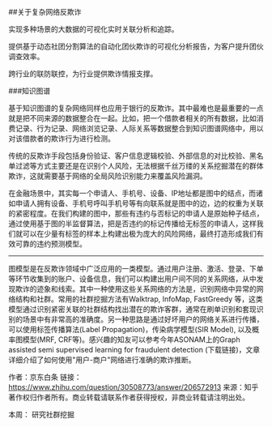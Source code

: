 ##关于复杂网络反欺诈

实现多种场景的大数据的可视化实时关联分析和追踪。

提供基于动态社团分割算法的自动化团伙欺诈的可视化分析报告，为客户提升团伙调查效率。

跨行业的联防联控，为行业提供欺诈情报支撑。

###知识图谱

基于知识图谱的复杂网络同样也应用于银行的反欺诈。其中最难也是最重要的一点就是把不同来源的数据整合在一起。比如，把一个借款者相关的所有数据，比如消费记录、行为记录、网络浏览记录、人际关系等数据整合到知识图谱网络中，用以对该借款者的欺诈行为进行检测。




传统的反欺诈手段包括身份验证、客户信息逻辑校验、外部信息的对比校验、黑名单过滤等方式主要还是在识别个人风险，无法根据千丝万缕的关系挖掘潜在的群体欺诈，这就需要基于网络的全局风险识别能力来覆盖风险漏洞。




在金融场景中，其实每一个申请人、手机号、设备、IP地址都是图中的结点，而诸如申请人拥有设备、手机号呼叫手机号等有向联系就是图中的边，边的权重为关联的紧密程度。在我们构建的图中，那些有违约与否标记的申请人是原始种子结点，通过使用基于图的半监督算法，把是否违约的标记传播给无标签的申请人，这样我们就可以在少量有标签的样本上构建出极为庞大的风险网络，最终打造形成我们有效可靠的违约预测模型。

---

图模型是在反欺诈领域中广泛应用的一类模型。通过用户注册、激活、登录、下单等环节收集到的账户、设备信息，我们可以构建出用户间不同的关系网络，从中发现欺诈的迹象和线索。其中一种使用这些关系网络的方法是，识别网络中异常的网络结构和社群。常用的社群挖掘方法有Walktrap, InfoMap, FastGreedy 等，这类模型通过识别紧密关联的社群结构找出潜在的欺诈客群，通常在刷单识别和套现识别的场景中有非常高的准确度。另一种思路是通过好坏用户的网络关系进行传播，可以使用标签传播算法(Label Propagation)，传染病学模型(SIR Model), 以及概率图模型(MRF, CRF等)。感兴趣的知友可以参考今年ASONAM上的Graph assisted semi supervised learning for fraudulent detection (下载链接)，文章详细介绍了如何使用"用户-商户"网络进行准确的欺诈推断。

作者：京东白条
链接：https://www.zhihu.com/question/30508773/answer/206572913
来源：知乎
著作权归作者所有。商业转载请联系作者获得授权，非商业转载请注明出处。





本周： 研究社群挖掘